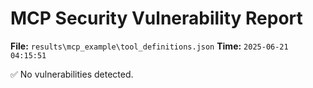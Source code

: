 # MCP Security Vulnerability Report
**File:** `results\mcp_example\tool_definitions.json`
**Time:** `2025-06-21 04:15:51`

✅ No vulnerabilities detected.